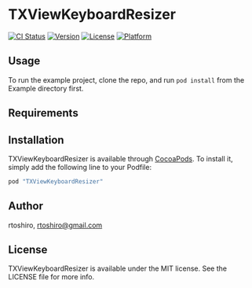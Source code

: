 # TXViewKeyboardResizer

[![CI Status](http://img.shields.io/travis/rtoshiro/TXViewKeyboardResizer.svg?style=flat)](https://travis-ci.org/rtoshiro/TXViewKeyboardResizer)
[![Version](https://img.shields.io/cocoapods/v/TXViewKeyboardResizer.svg?style=flat)](http://cocoapods.org/pods/TXViewKeyboardResizer)
[![License](https://img.shields.io/cocoapods/l/TXViewKeyboardResizer.svg?style=flat)](http://cocoapods.org/pods/TXViewKeyboardResizer)
[![Platform](https://img.shields.io/cocoapods/p/TXViewKeyboardResizer.svg?style=flat)](http://cocoapods.org/pods/TXViewKeyboardResizer)

## Usage

To run the example project, clone the repo, and run `pod install` from the Example directory first.

## Requirements

## Installation

TXViewKeyboardResizer is available through [CocoaPods](http://cocoapods.org). To install
it, simply add the following line to your Podfile:

```ruby
pod "TXViewKeyboardResizer"
```

## Author

rtoshiro, rtoshiro@gmail.com

## License

TXViewKeyboardResizer is available under the MIT license. See the LICENSE file for more info.
